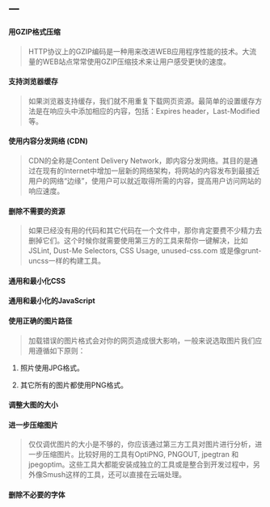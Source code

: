 ## 一

#### 用GZIP格式压缩
>HTTP协议上的GZIP编码是一种用来改进WEB应用程序性能的技术。大流量的WEB站点常常使用GZIP压缩技术来让用户感受更快的速度。

#### 支持浏览器缓存
>如果浏览器支持缓存，我们就不用重复下载网页资源。最简单的设置缓存方法是在响应头中添加相应的内容，包括：Expires header，Last-Modified等。

#### 使用内容分发网络 (CDN)
>CDN的全称是Content Delivery Network，即内容分发网络。其目的是通过在现有的Internet中增加一层新的网络架构，将网站的内容发布到最接近用户的网络“边缘”，使用户可以就近取得所需的内容，提高用户访问网站的响应速度。

#### 删除不需要的资源
>如果已经没有用的代码和其它代码在一个文件中，那你肯定要费不少精力去删掉它们。这个时候你就需要使用第三方的工具来帮你一键解决，比如JSLint, Dust-Me Selectors, CSS Usage, unused-css.com 或是像grunt-uncss一样的构建工具。

#### 通用和最小化CSS


#### 通用和最小化的JavaScript

#### 使用正确的图片路径

>加载错误的图片格式会对你的网页造成很大影响，一般来说选取图片我们应用遵循如下原则：

1. 照片使用JPG格式。

2. 其它所有的图片都使用PNG格式。

#### 调整大图的大小

#### 进一步压缩图片
>仅仅调优图片的大小是不够的，你应该通过第三方工具对图片进行分析，进一步压缩图片。比较好用的工具有OptiPNG, PNGOUT, jpegtran 和jpegoptim。这些工具大都能安装成独立的工具或是整合到开发过程中，另外像Smush这样的工具，还可以直接在云端处理。

#### 删除不必要的字体
